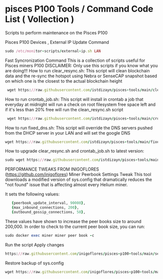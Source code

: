 # pisces P100 Tools / Command Code List (  Vollection )


Scripts to perform maintenance on the Pisces P100

Pisces P100 Devices , External IP Update Command 
```ruby
sudo /etc/monitor-scripts/external-ip.sh LAN
```

Fast Syncronization Command 
This is a collection of scripts useful for Pisces miners P100
DISCLAIMER: Only use this scripts if you know what you are doing!!!
How to run clear_resync.sh:
This script will clean blockchain data and the re-sync the hotspot using Nebra or SenseCAP snapshot based on which one is the closest to the actual blockchain height

```ruby
 wget https://raw.githubusercontent.com/istdizayn/pisces-tools/main/clear_resync.sh -O - | sudo bash
```
How to run crontab_job.sh:
This script will install in crontab a job that everyday at midnight will run a check on root filesystem free space left and if it's less than 20% free will run the clean_resync.sh script

```ruby
 wget https://raw.githubusercontent.com/istdizayn/pisces-tools/main/crontab_job.sh -O - | sudo bash
```
How to run fixed_dns.sh:
This script will override the DNS servers pushed from the DHCP server in your LAN and will set the google DNS

```ruby
wget https://raw.githubusercontent.com/istdizayn/pisces-tools/main/fixed_dns.sh -O - | sudo bash
```
How to upgrade clear_resync.sh and crontab_job.sh to latest version:
```ruby
sudo wget https://raw.githubusercontent.com/istdizayn/pisces-tools/main/clear_resync.sh -O /usr/bin/clear_resync.sh
```
PERFORMANCE TWEAKS FROM INIGOFLORES (https://github.com/inigoflores)
Miner Peerbook Settings Tweak
This tool downloads a modified version of sys.config that dramatically reduces the "not found" issue that is affecting almost every Helium miner.

It sets the following values:
```ruby
   {peerbook_update_interval, 90000},
   {max_inbound_connections, 200},
   {outbound_gossip_connections, 50},
```   
   
These values have shown to increase the peer books size to around 200,000. In order to check to the current peer book size, you can run:

```ruby
sudo docker exec miner miner peer book -c
```

Run the script
Apply changes
```ruby
https://raw.githubusercontent.com/inigoflores/pisces-p100-tools/main/setting_tweaks/apply.sh -O - | sudo bash
```

Restore backup of sys.config
```ruby
wget https://raw.githubusercontent.com/inigoflores/pisces-p100-tools/main/setting_tweaks/restore.sh -O - | sudo bash
```
